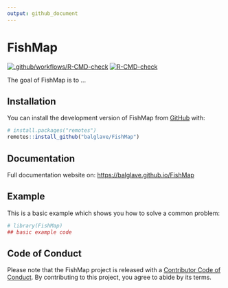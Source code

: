 ```yaml
---
output: github_document
---
```


<!-- README.md is generated from README.Rmd. Please edit that file -->



# FishMap

<!-- badges: start -->
[![.github/workflows/R-CMD-check](https://github.com/balglave/FishMap/actions/workflows/.github/workflows/R-CMD-check.yaml/badge.svg)](https://github.com/balglave/FishMap/actions/workflows/.github/workflows/R-CMD-check.yaml)
[![R-CMD-check](https://github.com/balglave/FishMap/actions/workflows/R-CMD-check.yaml/badge.svg)](https://github.com/balglave/FishMap/actions/workflows/R-CMD-check.yaml)
<!-- badges: end -->

The goal of FishMap is to ...

## Installation

You can install the development version of FishMap from [GitHub](https://github.com/) with:

``` r
# install.packages("remotes")
remotes::install_github("balglave/FishMap")
```

## Documentation

Full documentation website on: https://balglave.github.io/FishMap

## Example

This is a basic example which shows you how to solve a common problem:


```r
# library(FishMap)
## basic example code
```


## Code of Conduct

Please note that the FishMap project is released with a [Contributor Code of Conduct](https://contributor-covenant.org/version/2/1/CODE_OF_CONDUCT.html). By contributing to this project, you agree to abide by its terms.
